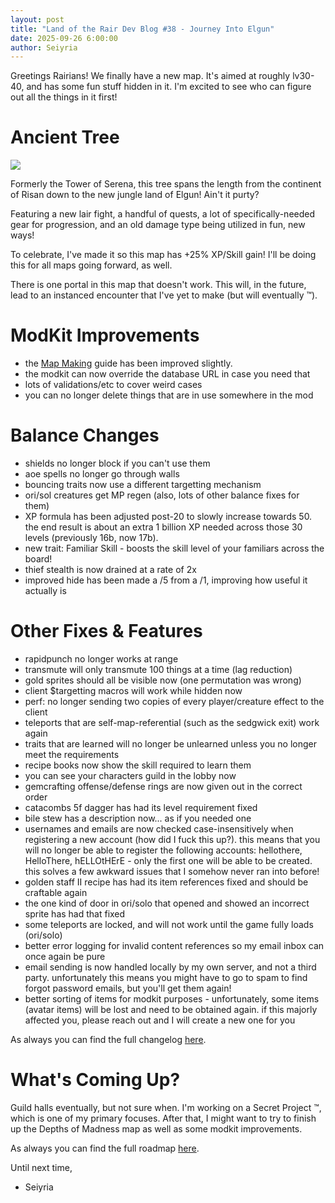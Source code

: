 ```yaml
---
layout: post
title: "Land of the Rair Dev Blog #38 - Journey Into Elgun"
date: 2025-09-26 6:00:00
author: Seiyria
---
```


Greetings Rairians! We finally have a new map. It's aimed at roughly lv30-40, and has some fun stuff hidden in it. I'm excited to see who can figure out all the things in it first!

# Ancient Tree
![](https://i.imgur.com/AqNSw7c.png)

Formerly the Tower of Serena, this tree spans the length from the continent of Risan down to the new jungle land of Elgun! Ain't it purty?

Featuring a new lair fight, a handful of quests, a lot of specifically-needed gear for progression, and an old damage type being utilized in fun, new ways!

To celebrate, I've made it so this map has +25% XP/Skill gain! I'll be doing this for all maps going forward, as well.

There is one portal in this map that doesn't work. This will, in the future, lead to an instanced encounter that I've yet to make (but will eventually ™️).

# ModKit Improvements

- the [Map Making](https://rair.land/docs/map-making/) guide has been improved slightly.
- the modkit can now override the database URL in case you need that
- lots of validations/etc to cover weird cases
- you can no longer delete things that are in use somewhere in the mod
# Balance Changes

- shields no longer block if you can't use them
- aoe spells no longer go through walls
- bouncing traits now use a different targetting mechanism
- ori/sol creatures get MP regen (also, lots of other balance fixes for them)
- XP formula has been adjusted post-20 to slowly increase towards 50. the end result is about an extra 1 billion XP needed across those 30 levels (previously 16b, now 17b).
- new trait: Familiar Skill - boosts the skill level of your familiars across the board!
- thief stealth is now drained at a rate of 2x
- improved hide has been made a /5 from a /1, improving how useful it actually is

# Other Fixes & Features

- rapidpunch no longer works at range
- transmute will only transmute 100 things at a time (lag reduction)
- gold sprites should all be visible now (one permutation was wrong)
- client $targetting macros will work while hidden now
- perf: no longer sending two copies of every player/creature effect to the client
- teleports that are self-map-referential (such as the sedgwick exit) work again
- traits that are learned will no longer be unlearned unless you no longer meet the requirements
- recipe books now show the skill required to learn them
- you can see your characters guild in the lobby now
- gemcrafting offense/defense rings are now given out in the correct order
- catacombs 5f dagger has had its level requirement fixed
- bile stew has a description now... as if you needed one
- usernames and emails are now checked case-insensitively when registering a new account (how did I fuck this up?). this means that you will no longer be able to register the following accounts: hellothere, HelloThere, hELLOtHErE - only the first one will be able to be created. this solves a few awkward issues that I somehow never ran into before!
- golden staff II recipe has had its item references fixed and should be craftable again
- the one kind of door in ori/solo that opened and showed an incorrect sprite has had that fixed
- some teleports are locked, and will not work until the game fully loads (ori/solo)
- better error logging for invalid content references so my email inbox can once again be pure
- email sending is now handled locally by my own server, and not a third party. unfortunately this means you might have to go to spam to find forgot password emails, but you'll get them again!
- better sorting of items for modkit purposes - unfortunately, some items (avatar items) will be lost and need to be obtained again. if this majorly affected you, please reach out and I will create a new one for you

As always you can find the full changelog [here](https://github.com/LandOfTheRair/LandOfTheRair/blob/master/CHANGELOG.md).

# What's Coming Up?

Guild halls eventually, but not sure when. I'm working on a Secret Project ™️, which is one of my primary focuses. After that, I might want to try to finish up the Depths of Madness map as well as some modkit improvements.

As always you can find the full roadmap [here](https://github.com/orgs/LandOfTheRair/projects/2/views/1).

Until next time,

- Seiyria
